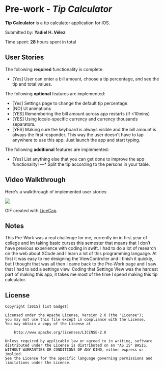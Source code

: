 # Pre-work - *Tip Calculator*

**Tip Calculator** is a tip calculator application for iOS.

Submitted by: **Yadiel H. Vélez**

Time spent: **28** hours spent in total

## User Stories

The following **required** functionality is complete:

* [Yes] User can enter a bill amount, choose a tip percentage, and see the tip and total values.

The following **optional** features are implemented:
* [Yes] Settings page to change the default tip percentage.
* [NO] UI animations
* [YES] Remembering the bill amount across app restarts (if <10mins)
* [YES] Using locale-specific currency and currency thousands separators.
* [YES] Making sure the keyboard is always visible and the bill amount is always the first responder. This way the user doesn't have to tap anywhere to use this app. Just launch the app and start typing.

The following **additional** features are implemented:

- [Yes] List anything else that you can get done to improve the app functionality!
—* Split the tip according to the persons in your table.

## Video Walkthrough 

Here's a walkthrough of implemented user stories:

<img src='http://imgur.com/JaUcG33' />

GIF created with [LiceCap](http://www.cockos.com/licecap/).

## Notes
This Pre-Work was a real challenge for me, currently im in first year of college and Im taking basic curses this semester that means that I don’t have previous experience with coding in swift. I had to do a lot of research on the web about XCode and I learn a lot of this programming language. At first it was easy to me designing the ViewController and I finish it quickly, but I thought that was all then I came back to the Pre-Work page and I saw that I had to add a settings view. Coding that Settings View was the hardest part of making this app, it takes me most of the time I spend making this tip calculator.

## License

    Copyright [2015] [1st Gadget]

    Licensed under the Apache License, Version 2.0 (the "License");
    you may not use this file except in compliance with the License.
    You may obtain a copy of the License at

        http://www.apache.org/licenses/LICENSE-2.0

    Unless required by applicable law or agreed to in writing, software
    distributed under the License is distributed on an "AS IS" BASIS,
    WITHOUT WARRANTIES OR CONDITIONS OF ANY KIND, either express or implied.
    See the License for the specific language governing permissions and
    limitations under the License.
